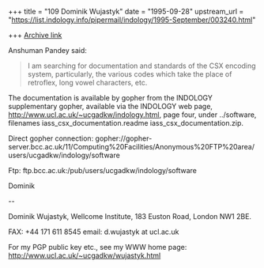 +++
title = "109 Dominik Wujastyk"
date = "1995-09-28"
upstream_url = "https://list.indology.info/pipermail/indology/1995-September/003240.html"

+++
[Archive link](https://list.indology.info/pipermail/indology/1995-September/003240.html)

Anshuman Pandey said:
>
> I am searching for documentation and standards of the CSX encoding 
> system, particularly, the various codes which take the place of 
> retroflex, long vowel characters, etc.

The documentation is available by gopher from the INDOLOGY supplementary
gopher, available via the INDOLOGY web page,
http://www.ucl.ac.uk/~ucgadkw/indology.html, page four, under ../software,
filenames
        iass_csx_documentation.readme
        iass_csx_documentation.zip.

Direct gopher connection:
gopher://gopher-server.bcc.ac.uk/11/Computing%20Facilities/Anonymous%20FTP%20area/users/ucgadkw/indology/software

Ftp:
ftp.bcc.ac.uk:/pub/users/ucgadkw/indology/software


Dominik

-- 

Dominik Wujastyk,
Wellcome Institute,
183 Euston Road,
London NW1 2BE.

FAX: +44 171 611 8545
email: d.wujastyk at ucl.ac.uk

For my PGP public key etc., see my WWW home page:
http://www.ucl.ac.uk/~ucgadkw/wujastyk.html






